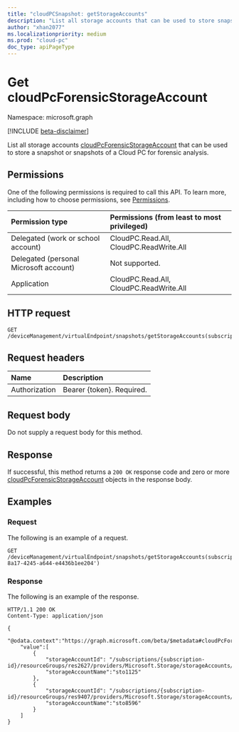 ```yaml
---
title: "cloudPCSnapshot: getStorageAccounts"
description: "List all storage accounts that can be used to store snapshot(s) of a Cloud PC for forensic analysis."
author: "xhan2077"
ms.localizationpriority: medium
ms.prod: "cloud-pc"
doc_type: apiPageType
---
```


# Get cloudPcForensicStorageAccount
Namespace: microsoft.graph

[!INCLUDE [beta-disclaimer](../../includes/beta-disclaimer.md)]

List all storage accounts [cloudPcForensicStorageAccount](../resources/cloudpcforensicstorageaccount.md) that can be used to store a snapshot or snapshots of a Cloud PC for forensic analysis.

## Permissions
One of the following permissions is required to call this API. To learn more, including how to choose permissions, see [Permissions](/graph/permissions-reference).

|Permission type|Permissions (from least to most privileged)|
|:---|:---|
|Delegated (work or school account)|CloudPC.Read.All, CloudPC.ReadWrite.All|
|Delegated (personal Microsoft account)|Not supported.|
|Application|CloudPC.Read.All, CloudPC.ReadWrite.All|

## HTTP request

<!-- {
  "blockType": "ignored"
}
-->
``` http
GET /deviceManagement/virtualEndpoint/snapshots/getStorageAccounts(subscriptionId='{subscriptionId}')
```

## Request headers
|Name|Description|
|:---|:---|
|Authorization|Bearer {token}. Required.|

## Request body
Do not supply a request body for this method.

## Response

If successful, this method returns a `200 OK` response code and zero or more [cloudPcForensicStorageAccount](../resources/cloudpcsnapshot.md) objects in the response body.

## Examples

### Request

The following is an example of a request.


<!-- {
  "blockType": "request",
  "name": "get_cloudpcforensicstorageaccount"
}
-->
``` http
GET /deviceManagement/virtualEndpoint/snapshots/getStorageAccounts(subscriptionId='cb6ad4c4-8a17-4245-a644-e4436b1ee204')
```


### Response

The following is an example of the response.

<!-- {
  "blockType": "response",
  "truncated": true,
  "@odata.type": "microsoft.graph.cloudPcForensicStorageAccount"
}
-->
``` http
HTTP/1.1 200 OK
Content-Type: application/json

{
    "@odata.context":"https://graph.microsoft.com/beta/$metadata#cloudPcForensicStorageAccounts",
    "value":[
        {
            "storageAccountId": "/subscriptions/{subscription-id}/resourceGroups/res2627/providers/Microsoft.Storage/storageAccounts/sto1125",
            "storageAccountName":"sto1125"
        },
        {
            "storageAccountId": "/subscriptions/{subscription-id}/resourceGroups/res9407/providers/Microsoft.Storage/storageAccounts/sto8596",
            "storageAccountName":"sto8596"
        }
    ]
}
```

